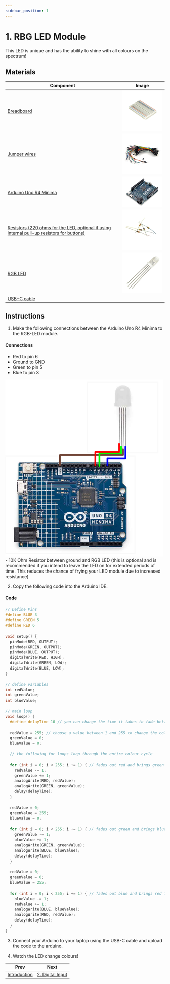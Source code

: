 ```yaml
---
sidebar_position: 1
---
```


# 1. RBG LED Module

This LED is unique and has the ability to shine with all colours on the spectrum!

## Materials
| Component                | Image                                                                                      |
|--------------------------|---------------------------------------------------------------------------------------------|
| [Breadboard](https://www.canadarobotix.com/products/160)                                  | <img src="/img/docs/UNO-R4-Starter-Kit/breadboard.webp" width="200" />|
| [Jumper wires](https://www.canadarobotix.com/products/922)                                | <img src="/img/docs/UNO-R4-Starter-Kit/jumper-wires.webp" width="200"  />|
| [Arduino Uno R4 Minima](https://www.canadarobotix.com/collections/featured-1/products/3060)| <img src="/img/docs/UNO-R4-Starter-Kit/arduino-r4-minima.webp" width="200" />|
| [Resistors (220 ohms for the LED, optional if using internal pull-up resistors for buttons)](https://www.canadarobotix.com/products/5138) | <img src="/img/docs/UNO-R4-Starter-Kit/resistors.webp" width="200" />|
| [RGB LED](https://www.canadarobotix.com/products/546)                | <img src="/img/docs/UNO-R4-Starter-Kit/RGB-LED/RGB-LED-2.jpg" width="200"/> |
| [USB-C cable](https://www.canadarobotix.com/products/3062)              |                                                                 |

## Instructions

1. Make the following connections between the Arduino Uno R4 Minima to the RGB-LED module.

#### Connections
- Red to pin 6
- Ground to GND
- Green to pin 5
- Blue to pin 3
<img src="/img/docs/UNO-R4-Starter-Kit/RGB-LED/RGB-LED-3.png" width="500" />
- 10K Ohm Resistor between ground and RGB LED (this is optional and is recommended if you intend to leave the LED on for extended periods of time. This reduces the chance of frying your LED module due to increased resistance)

2. Copy the following code into the Arduino IDE.
#### Code
```cpp
// Define Pins
#define BLUE 3
#define GREEN 5
#define RED 6

void setup() {
  pinMode(RED, OUTPUT);
  pinMode(GREEN, OUTPUT);
  pinMode(BLUE, OUTPUT);
  digitalWrite(RED, HIGH);
  digitalWrite(GREEN, LOW);
  digitalWrite(BLUE, LOW);
}

// define variables
int redValue;
int greenValue;
int blueValue;

// main loop
void loop() {
  #define delayTime 10 // you can change the time it takes to fade between the colours

  redValue = 255; // choose a value between 1 and 255 to change the color.
  greenValue = 0;
  blueValue = 0;

  // the following for loops loop through the entire colour cycle

  for (int i = 0; i < 255; i += 1) { // fades out red and brings green to full when i=255
    redValue -= 1;
    greenValue += 1;
    analogWrite(RED, redValue);
    analogWrite(GREEN, greenValue);
    delay(delayTime);
  }

  redValue = 0;
  greenValue = 255;
  blueValue = 0;

  for (int i = 0; i < 255; i += 1) { // fades out green and brings blue to full when i=255
    greenValue -= 1;
    blueValue += 1;
    analogWrite(GREEN, greenValue);
    analogWrite(BLUE, blueValue);
    delay(delayTime);
  }

  redValue = 0;
  greenValue = 0;
  blueValue = 255;

  for (int i = 0; i < 255; i += 1) { // fades out blue and brings red to full when i=255
    blueValue -= 1;
    redValue += 1;
    analogWrite(BLUE, blueValue);
    analogWrite(RED, redValue);
    delay(delayTime);
  }
}
```
3. Connect your Arduino to your laptop using the USB-C cable and upload the code to the arduino.

4. Watch the LED change colours!

|Prev|Next|
|---|---|
|[Introduction](UNO-R4-Starter-Kit.md)|[2. Digital Input](Digital-Input.md)|


